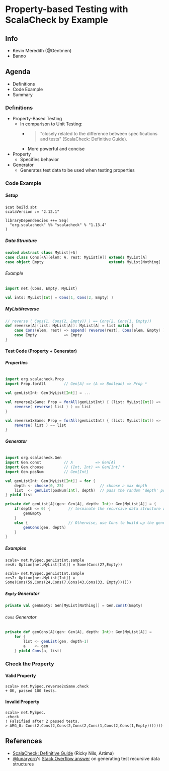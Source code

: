 # Property-based Testing with ScalaCheck by Example 

## Info

* Kevin Meredith (@Gentmen)
* Banno

## Agenda

* Definitions
* Code Example
* Summary

### Definitions

* Property-Based Testing
	* In comparison to Unit Testing:
		* > "closely related to the difference between specifications and tests" (ScalaCheck: Definitive Guide).
		* More powerful and concise
* Property
	* Specifies behavior 
* Generator
	* Generates test data to be used when testing properties

### Code Example

##### Setup

```
$cat build.sbt 
scalaVersion := "2.12.1"

libraryDependencies ++= Seq(
  "org.scalacheck" %% "scalacheck" % "1.13.4"
)
```

##### Data Structure 

```scala
sealed abstract class MyList[+A]
case class Cons[+A](elem: A, rest: MyList[A]) extends MyList[A]
case object Empty                             extends MyList[Nothing]
```

###### Example

```scala
import net.{Cons, Empty, MyList}

val ints: MyList[Int] = Cons(1, Cons(2, Empty) )
```

##### MyList#reverse

```scala
// reverse ( Cons(1, Cons(2, Empty)) ) == Cons(2, Cons(1, Empty)) 
def reverse[A](list: MyList[A]): MyList[A] = list match {
	case Cons(elem, rest) => append( reverse(rest), Cons(elem, Empty) )
	case Empty            => Empty
}
```

#### Test Code (Property + Generator)

##### Properties

```scala

import org.scalacheck.Prop
import Prop.forAll        // Gen[A] => (A => Boolean) => Prop *

val genListInt: Gen[MyList[Int]] = ... 

val reverse2xSame: Prop = forAll(genListInt) { (list: MyList[Int]) => 
	reverse( reverse( list ) ) == list
}

val reverse1xSame: Prop = forAll(genListInt) { (list: MyList[Int]) => 
	reverse( list ) == list
}
```
##### Generator

```scala

import org.scalacheck.Gen
import Gen.const          // A          => Gen[A]
import Gen.choose         // (Int, Int) => Gen[Int] *
import Gen.posNum         // Gen[Int] 

val genListInt: Gen[MyList[Int]] = for {
	depth <- choose(0, 25)                // choose a max depth
	list  <- genList(posNum[Int], depth)  // pass the random 'depth' positive int to `genList`
} yield list
```

```scala
private def genList[A](gen: Gen[A], depth: Int): Gen[MyList[A]] = {
	if(depth <= 0) {        // terminate the recursive data structure with an `Empty`
		genEmpty
	}
	else {                  // Otherwise, use Cons to build up the generated `MyList[A]`
		genCons(gen, depth)
	}
}
```

##### Examples

```
scala> net.MySpec.genListInt.sample
res6: Option[net.MyList[Int]] = Some(Cons(27,Empty))

scala> net.MySpec.genListInt.sample
res7: Option[net.MyList[Int]] = Some(Cons(59,Cons(24,Cons(7,Cons(43,Cons(33, Empty))))))
```

##### `Empty` Generator

```scala
private val genEmpty: Gen[MyList[Nothing]] = Gen.const(Empty)
```		

###### `Cons` Generator

```scala
private def genCons[A](gen: Gen[A], depth: Int): Gen[MyList[A]] = 
	for {
		list <- genList(gen, depth-1)
		a    <- gen
	} yield Cons(a, list)
```

### Check the Property

#### Valid Property

```
scala> net.MySpec.reverse2xSame.check
+ OK, passed 100 tests.
```

#### Invalid Property 

```
scala> net.MySpec.
.check
! Falsified after 2 passed tests.
> ARG_0: Cons(2,Cons(2,Cons(2,Cons(2,Cons(1,Cons(2,Cons(1,Empty)))))))
```

## References

* [ScalaCheck: Definitive Guide](https://www.artima.com/shop/scalacheck) (Ricky Nils, Artima)
* [@lunaryorn](https://twitter.com/lunaryorn)'s [Stack Overflow answer](http://stackoverflow.com/a/42855840/409976) on generating 
  test recursive data structures
  
